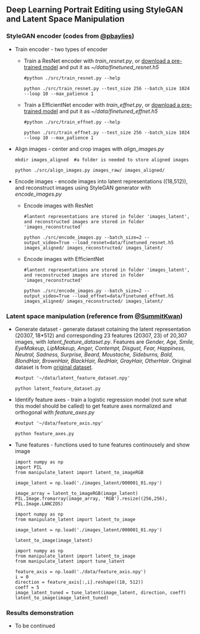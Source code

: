 ## Deep Learning Portrait Editing using StyleGAN and Latent Space Manipulation


### StyleGAN encoder (codes from [@pbaylies](https://github.com/pbaylies/stylegan-encoder))

* Train encoder - two types of encoder
    * Train a ResNet encoder with *train_resnet.py*, or [download a pre-trained model](https://drive.google.com/open?id=1tZLucJ1pZ8GA9JTRwF9d-Thr0zhR-i6l) and put it as *~/data/finetuned_resnet.h5*
      ```
      #python ./src/train_resnet.py --help
      
      python ./src/train_resnet.py --test_size 256 --batch_size 1024 --loop 10 --max_patience 1
      ```
    
    * Train a EfficientNet encoder with *train_effnet.py*, or [download a pre-trained model](https://drive.google.com/open?id=1LFTlv0RFo2zXz2GKVEYZDBRL7wFIj5Cc) and put it as *~/data/finetuned_effnet.h5*
      ```
      #python ./src/train_effnet.py --help
      
      python ./src/train_effnet.py --test_size 256 --batch_size 1024 --loop 10 --max_patience 1
      ```


* Align images - center and crop images with *align_images.py*
  ```
  mkdir images_aligned  #a folder is needed to store aligned images

  python ./src/align_images.py images_raw/ images_aligned/
  ```


* Encode images - encode images into latent representations ((18,512)), and reconstruct images using StyleGAN generator with *encode_images.py*
  * Encode images with ResNet
    ```
    #lantent representations are stored in folder 'images_latent', and reconstructed images are stored in folder 'images_reconstructed'
  
    python ./src/encode_images.py --batch_size=2 --output_video=True --load_resnet=data/finetuned_resnet.h5 images_aligned/ images_reconstructed/ images_latent/
    ```
  * Encode images with EfficientNet
    ```
    #lantent representations are stored in folder 'images_latent', and reconstructed images are stored in folder 'images_reconstructed'
  
    python ./src/encode_images.py --batch_size=2 --output_video=True --load_effnet=data/finetuned_effnet.h5 images_aligned/ images_reconstructed/ images_latent/
    ```


### Latent space manipulation (reference from [@SummitKwan](https://github.com/SummitKwan/transparent_latent_gan))
* Generate dataset - generate dataset cotaining the latent representation (20307, 18*512) and corresponding 23 features (20307, 23) of 20,307 images, with *latent_feature_dataset.py*. Features are *Gender, Age, Smile, EyeMakeup, LipMakeup, Anger, Contempt, Disgust, Fear, Happiness, Neutral, Sadness, Surprise, Beard, Moustache, Sideburns, Bald, BlondHair, BrownHair, BlackHair, RedHair, GrayHair, OtherHair*. Original dataset is from [original dataset](https://drive.google.com/uc?id=1xMM3AFq0r014IIhBLiMCjKJJvbhLUQ9t). 
  ```
  #output '~/data/latent_feature_dataset.npy'
  
  python latent_feature_dataset.py
  ```


* Identify feature axes - train a logistic regression model (not sure what this model should be called) to get feature axes normalized and orthogonal with *feature_axes.py*
  ```
  #output '~/data/feature_axis.npy'
  
  python feature_axes.py
  ```

* Tune features - functions used to tune features continousely and show image
  ```
  import numpy as np
  import PIL
  from manipulate_latent import latent_to_imageRGB
  
  image_latent = np.load('./images_latent/000001_01.npy')
  
  image_array = latent_to_imageRGB(image_latent)
  PIL.Image.fromarray(image_array, 'RGB').resize((256,256), PIL.Image.LANCZOS)
  ```

  ```
  import numpy as np
  from manipulate_latent import latent_to_image
  
  image_latent = np.load('./images_latent/000001_01.npy')
  
  latent_to_image(image_latent)
  ```
  
  ```
  import numpy as np
  from manipulate_latent import latent_to_image
  from manipulate_latent import tune_latent
  
  feature_axis = np.load('./data/feature_axis.npy')
  i = 0
  direction = feature_axis[:,i].reshape((18, 512))
  coeff = 5
  image_latent_tuned = tune_latent(image_latent, direction, coeff)
  latent_to_image(image_latent_tuned)
  ```


### Results demonstration
* To be continued

